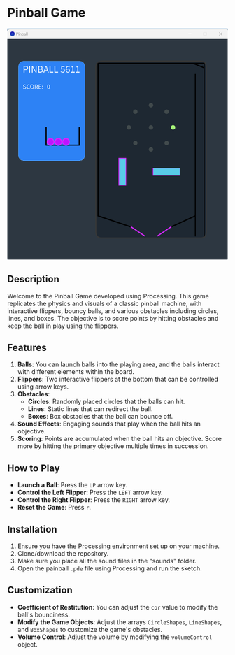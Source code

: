 # Pinball Game

![Game Screenshot](my_pinball.png)

## Description

Welcome to the Pinball Game developed using Processing. This game replicates the physics and visuals of a classic pinball machine, with interactive flippers, bouncy balls, and various obstacles including circles, lines, and boxes. The objective is to score points by hitting obstacles and keep the ball in play using the flippers.

## Features

1. **Balls**: You can launch balls into the playing area, and the balls interact with different elements within the board.
2. **Flippers**: Two interactive flippers at the bottom that can be controlled using arrow keys.
3. **Obstacles**:
   - **Circles**: Randomly placed circles that the balls can hit.
   - **Lines**: Static lines that can redirect the ball.
   - **Boxes**: Box obstacles that the ball can bounce off.
4. **Sound Effects**: Engaging sounds that play when the ball hits an objective.
5. **Scoring**: Points are accumulated when the ball hits an objective. Score more by hitting the primary objective multiple times in succession.

## How to Play

- **Launch a Ball**: Press the `UP` arrow key.
- **Control the Left Flipper**: Press the `LEFT` arrow key.
- **Control the Right Flipper**: Press the `RIGHT` arrow key.
- **Reset the Game**: Press `r`.

## Installation

1. Ensure you have the Processing environment set up on your machine.
2. Clone/download the repository.
3. Make sure you place all the sound files in the "sounds" folder.
4. Open the painball `.pde` file using Processing and run the sketch.

## Customization

- **Coefficient of Restitution**: You can adjust the `cor` value to modify the ball's bounciness.
- **Modify the Game Objects**: Adjust the arrays `CircleShapes`, `LineShapes`, and `BoxShapes` to customize the game's obstacles.
- **Volume Control**: Adjust the volume by modifying the `volumeControl` object.
